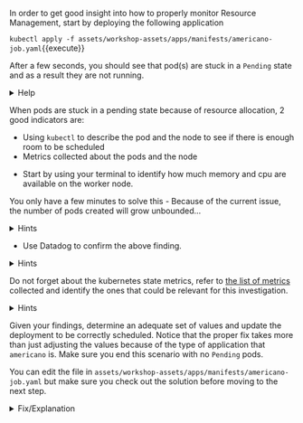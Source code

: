 In order to get good insight into how to properly monitor Resource Management, start by deploying the following application

`kubectl apply -f assets/workshop-assets/apps/manifests/americano-job.yaml`{{execute}}

After a few seconds, you should see that pod(s) are stuck in a `Pending` state and as a result they are not running.

<details>
<summary>Help</summary>
If you do not see the pod appearing, describe the resource to make sure one has been scheduled:

`kubectl describe cronjobs americano-job`{{execute}}

You should see something like this:

```
Events:
  Type    Reason            Age   From                Message
  ----    ------            ----  ----                -------
  Normal  SuccessfulCreate  56s   cronjob-controller  Created job americano-job-1596039720
```
</details>

When pods are stuck in a pending state because of resource allocation, 2 good indicators are:

- Using `kubectl` to describe the pod and the node to see if there is enough room to be scheduled
- Metrics collected about the pods and the node

* Start by using your terminal to identify how much memory and cpu are available on the worker node.

You only have a few minutes to solve this - Because of the current issue, the number of pods created will grow unbounded...

<details>
<summary>Hints</summary>

If you `kubectl describe pod <POD_NAME>` you will see some more details about the state of the pod, the requirements for it to run and what is going wrong.
Then use `kubectl describe node node01` to see how much memory and cpu are available.

Note: If you use the metrics server, you could use commands such as `kubectl top node node01` and `kubectl top pod <POD_NAME>` to have the metrics available with kubectl.
</details>

* Use Datadog to confirm the above finding.

<details>
<summary>Hints</summary>

The [notebook](https://app.datadoghq.com/notebook) is a great way to conduct investigations or create postmortems. Create one to represent:

- The number of pods that cannot be scheduled.
- The memory limits/request per pods.
- The cpu limits/request per pods.
- The cpu and memory usage per pod.

Then compare to the node CPU and memory to see if there is enough headroom for the `americano` app.
</details>

Do not forget about the kubernetes state metrics, refer to [the list of metrics](https://docs.datadoghq.com/agent/kubernetes/data_collected/#kube-state-metrics) collected and identify the ones that could be relevant for this investigation.

<details>
<summary>Hints</summary>
`kubernetes_state.pod.status_phase` is giving you the count of the containers currently reporting per `phase` of the pod lifecycle (pending, running, succeeded, ...).
`kubernetes_state.container.cpu_requested` and `kubernetes_state.container.memory_requested` will also be relevant.
</details>

Given your findings, determine an adequate set of values and update the deployment to be correctly scheduled.
Notice that the proper fix takes more than just adjusting the values because of the type of application that `americano` is. Make sure you end this scenario with no `Pending` pods.

You can edit the file in `assets/workshop-assets/apps/manifests/americano-job.yaml` but make sure you check out the solution before moving to the next step.

<details>
<summary>Fix/Explanation</summary>
These pods failed to run because the pod is requesting an absurdly large amount of
resources: 5000 CPU millicores (5 whole CPUs) and 32GB of memory.<br/><br/> 

A metric query that identifies this issue is to look at pods in error
`kubernetes_state.pod.status_phase` filtered on
`phase:pending`<br/><br/> 

In this case because the pod comes from a cronjob, we see that we are getting
more and more scheduling errors over time as every minute a new pod is created
by the cronjob. This is because of the concurrency policy: The cron job allows concurrently running jobs.
You want to make sure that in our case we use `Replace`. If it is time for a new job run and the previous job run hasn't finished yet, the cron job replaces the currently running job run with a new job run.
More details about this in the [Official Kubernetes doc](https://kubernetes.io/docs/tasks/job/automated-tasks-with-cron-jobs/).

We have to patch the cronjob and then purge the old pods that will never be able to be scheduled. <br/><br/>

A more reasonable request for resources might be: 50 millicores and 50 MB.<br/><br/>

Then to delete all the pending pods you can find a label that matches on all
those pods: here `app=americano`.<br/><br/>

`kubectl delete pod -lapp=americano`{{execute}}

Wait for the newest pod coming from the cronjob to be scheduled
properly.<br/><br/>

We included a sample patch as a solution:<br/><br/>
`kubectl patch cronjob americano-job --patch="$(cat assets/workshop-assets/apps/fixes/americano-fix.yaml)"`{{execute}}
</details>